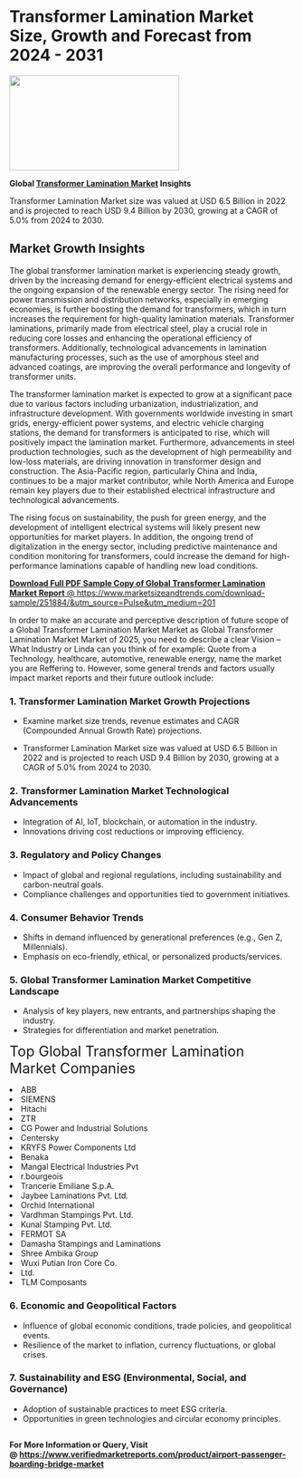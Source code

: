 <H1>Transformer Lamination Market Size, Growth and Forecast from 2024 - 2031</H1><img class="aligncenter size-medium wp-image-584254" src="https://thirdeyenews.in/wp-content/uploads/2024/09/Global-Market-Research-300x168.jpeg" alt="" width="300" height="168" /><p><strong>Global&nbsp;<a href="https://www.marketsizeandtrends.com/download-sample/251884/&amp;utm_source=Pulse&amp;utm_medium=201">Transformer Lamination Market</a> Insights</strong></p><p>Transformer Lamination Market size was valued at USD 6.5 Billion in 2022 and is projected to reach USD 9.4 Billion by 2030, growing at a CAGR of 5.0% from 2024 to 2030.</p><p><h2>Market Growth Insights</h2> <p>The global transformer lamination market is experiencing steady growth, driven by the increasing demand for energy-efficient electrical systems and the ongoing expansion of the renewable energy sector. The rising need for power transmission and distribution networks, especially in emerging economies, is further boosting the demand for transformers, which in turn increases the requirement for high-quality lamination materials. Transformer laminations, primarily made from electrical steel, play a crucial role in reducing core losses and enhancing the operational efficiency of transformers. Additionally, technological advancements in lamination manufacturing processes, such as the use of amorphous steel and advanced coatings, are improving the overall performance and longevity of transformer units.</p> <p><a href="#"></a></p> <p>The transformer lamination market is expected to grow at a significant pace due to various factors including urbanization, industrialization, and infrastructure development. With governments worldwide investing in smart grids, energy-efficient power systems, and electric vehicle charging stations, the demand for transformers is anticipated to rise, which will positively impact the lamination market. Furthermore, advancements in steel production technologies, such as the development of high permeability and low-loss materials, are driving innovation in transformer design and construction. The Asia-Pacific region, particularly China and India, continues to be a major market contributor, while North America and Europe remain key players due to their established electrical infrastructure and technological advancements. <p>The rising focus on sustainability, the push for green energy, and the development of intelligent electrical systems will likely present new opportunities for market players. In addition, the ongoing trend of digitalization in the energy sector, including predictive maintenance and condition monitoring for transformers, could increase the demand for high-performance laminations capable of handling new load conditions.</p> <p><a href="#"></p><p><span class=""><strong>Download Full PDF Sample Copy of Global Transformer Lamination Market Report</strong> @ <a href="https://www.marketsizeandtrends.com/download-sample/251884/&amp;utm_source=Pulse&amp;utm_medium=201" target="_blank">https://www.marketsizeandtrends.com/download-sample/251884/&amp;utm_source=Pulse&amp;utm_medium=201</a></span></p><p>In order to make an accurate and perceptive description of future scope of a Global&nbsp;Transformer Lamination Market Market as Global&nbsp;Transformer Lamination Market Market of 2025, you need to describe a clear Vision &ndash; What Industry or Linda can you think of for example: Quote from a Technology, healthcare, automotive, renewable energy, name the market you are Reffering to. However, some general trends and factors usually impact market reports and their future outlook include:</p><h3>1.&nbsp;<strong>Transformer Lamination Market Growth Projections</strong></h3><ul><li>Examine market size trends, revenue estimates and CAGR (Compounded Annual Growth Rate) projections.</li><li><p>Transformer Lamination Market size was valued at USD 6.5 Billion in 2022 and is projected to reach USD 9.4 Billion by 2030, growing at a CAGR of 5.0% from 2024 to 2030.</p></li></ul><h3>2.&nbsp;<strong>Transformer Lamination Market Technological Advancements</strong></h3><ul><li>Integration of AI, IoT, blockchain, or automation in the industry.</li><li>Innovations driving cost reductions or improving efficiency.</li></ul><h3>3.&nbsp;<strong>Regulatory and Policy Changes</strong></h3><ul><li>Impact of global and regional regulations, including sustainability and carbon-neutral goals.</li><li>Compliance challenges and opportunities tied to government initiatives.</li></ul><h3>4.&nbsp;<strong>Consumer Behavior Trends</strong></h3><ul><li>Shifts in demand influenced by generational preferences (e.g., Gen Z, Millennials).</li><li>Emphasis on eco-friendly, ethical, or personalized products/services.</li></ul><h3>5.&nbsp;<strong>Global Transformer Lamination Market Competitive Landscape</strong></h3><ul><li>Analysis of key players, new entrants, and partnerships shaping the industry.</li><li>Strategies for differentiation and market penetration.</li></ul><p data-pm-slice="1 1 []"><span style="color: inherit; font-family: inherit; font-size: 25px;">Top Global Transformer Lamination Market Companies</span></p><div class="" data-test-id=""><p><li>ABB</li><li> SIEMENS</li><li> Hitachi</li><li> ZTR</li><li> CG Power and Industrial Solutions</li><li> Centersky</li><li> KRYFS Power Components Ltd</li><li> Benaka</li><li> Mangal Electrical Industries Pvt</li><li> r.bourgeois</li><li> Trancerie Emiliane S.p.A.</li><li> Jaybee Laminations Pvt. Ltd.</li><li> Orchid International</li><li> Vardhman Stampings Pvt. Ltd.</li><li> Kunal Stamping Pvt. Ltd.</li><li> FERMOT SA</li><li> Damasha Stampings and Laminations</li><li> Shree Ambika Group</li><li> Wuxi Putian Iron Core Co.</li><li>Ltd.</li><li> TLM Composants</li></p></div><h3>6.&nbsp;<strong>Economic and Geopolitical Factors</strong></h3><ul><li>Influence of global economic conditions, trade policies, and geopolitical events.</li><li>Resilience of the market to inflation, currency fluctuations, or global crises.</li></ul><h3>7.&nbsp;<strong>Sustainability and ESG (Environmental, Social, and Governance)</strong></h3><ul><li>Adoption of sustainable practices to meet ESG criteria.</li><li>Opportunities in green technologies and circular economy principles.</li></ul><h2><strong style="font-size: 14px;">For More Information or Query, Visit @&nbsp;</strong><a style="background-color: #ffffff; font-size: 14px;" href="https://www.marketsizeandtrends.com/report/transformer-lamination-market/" target="_blank">https://www.verifiedmarketreports.com/product/airport-passenger-boarding-bridge-market</a></h2>